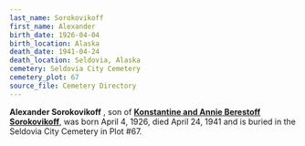 ```yaml
---
last_name: Sorokovikoff
first_name: Alexander
birth_date: 1926-04-04
birth_location: Alaska
death_date: 1941-04-24
death_location: Seldovia, Alaska
cemetery: Seldovia City Cemetery
cemetery_plot: 67
source_file: Cemetery Directory
---
```

**Alexander Sorokovikoff** , son of [**Konstantine and Annie Berestoff Sorokovikoff**](./Sorokovikoff_Konstantine.md), was born April 4, 1926, died April 24, 1941 and is buried in the Seldovia City Cemetery in Plot #67.